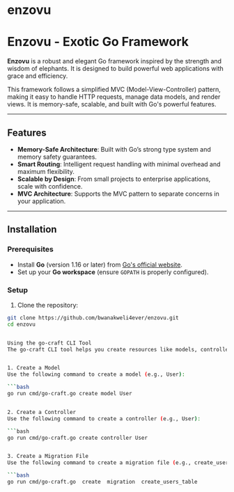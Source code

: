 # enzovu
# Enzovu - Exotic Go Framework

**Enzovu** is a robust and elegant Go framework inspired by the strength and wisdom of elephants. It is designed to build powerful web applications with grace and efficiency.

This framework follows a simplified MVC (Model-View-Controller) pattern, making it easy to handle HTTP requests, manage data models, and render views. It is memory-safe, scalable, and built with Go's powerful features.

---

## Features

- **Memory-Safe Architecture**: Built with Go’s strong type system and memory safety guarantees.
- **Smart Routing**: Intelligent request handling with minimal overhead and maximum flexibility.
- **Scalable by Design**: From small projects to enterprise applications, scale with confidence.
- **MVC Architecture**: Supports the MVC pattern to separate concerns in your application.

---

## Installation

### Prerequisites

- Install **Go** (version 1.16 or later) from [Go's official website](https://golang.org/dl/).
- Set up your **Go workspace** (ensure `GOPATH` is properly configured).

### Setup

1. Clone the repository:

```bash
git clone https://github.com/bwanakweli4ever/enzovu.git
cd enzovu


Using the go-craft CLI Tool
The go-craft CLI tool helps you create resources like models, controllers, and more for your application.


1. Create a Model
Use the following command to create a model (e.g., User):

```bash
go run cmd/go-craft.go create model User


2. Create a Controller
Use the following command to create a controller (e.g., User):

```bash
go run cmd/go-craft.go create controller User


3. Create a Migration File
Use the following command to create a migration file (e.g., create_users_table):

```bash
go run cmd/go-craft.go  create  migration  create_users_table